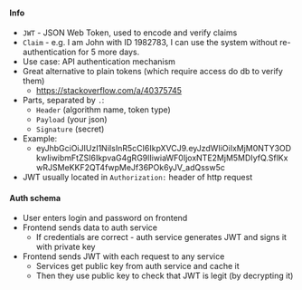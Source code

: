 #### Info
* `JWT` - JSON Web Token, used to encode and verify claims
* `Claim` - e.g. I am John with ID 1982783, I can use the system without re-authentication for 5 more days.
* Use case: API authentication mechanism
* Great alternative to plain tokens (which require access do db to verify them)
    * https://stackoverflow.com/a/40375745
* Parts, separated by `.`:
    * `Header` (algorithm name, token type)
    * `Payload` (your json)
    * `Signature` (secret)
* Example:
    * eyJhbGciOiJIUzI1NiIsInR5cCI6IkpXVCJ9.eyJzdWIiOiIxMjM0NTY3ODkwIiwibmFtZSI6IkpvaG4gRG9lIiwiaWF0IjoxNTE2MjM5MDIyfQ.SflKxwRJSMeKKF2QT4fwpMeJf36POk6yJV_adQssw5c
* JWT usually located in `Authorization:` header of http request

#### Auth schema
* User enters login and password on frontend
* Frontend sends data to auth service
    * If credentials are correct - auth service generates JWT and signs it with private key
* Frontend sends JWT with each request to any service
    * Services get public key from auth service and cache it
    * Then they use public key to check that JWT is legit (by decrypting it)

